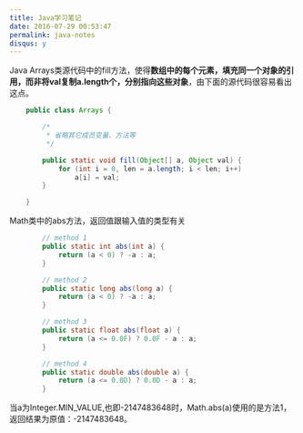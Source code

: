 ```yaml
---
title: Java学习笔记
date: 2016-07-29 00:53:47
permalink: java-notes
disqus: y
---
```




Java Arrays类源代码中的fill方法，使得**数组中的每个元素，填充同一个对象的引用，而非将val复制a.length个，分别指向这些对象**，由下面的源代码很容易看出这点。

```java
    public class Arrays {

        /*
         * 省略其它成员变量、方法等
         */

        public static void fill(Object[] a, Object val) {
            for (int i = 0, len = a.length; i < len; i++)
                a[i] = val;
        }

    }
```

Math类中的abs方法，返回值跟输入值的类型有关

```java
        // method 1
        public static int abs(int a) {
            return (a < 0) ? -a : a;
        }

        // method 2
        public static long abs(long a) {
            return (a < 0) ? -a : a;
        }

        // method 3
        public static float abs(float a) {
            return (a <= 0.0F) ? 0.0F - a : a;
        }

        // method 4
        public static double abs(double a) {
            return (a <= 0.0D) ? 0.0D - a : a;
        }
```

当a为Integer.MIN_VALUE,也即-2147483648时，Math.abs(a)使用的是方法1，返回结果为原值：-2147483648。
